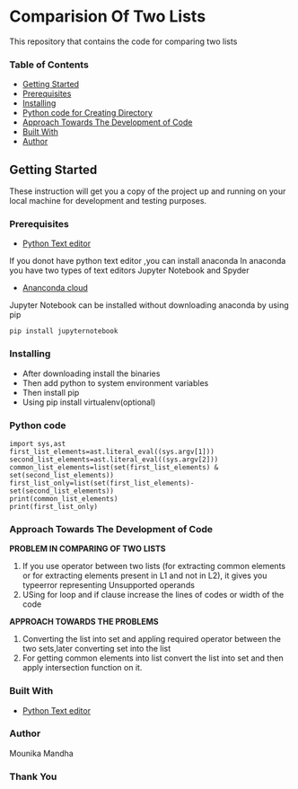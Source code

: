 # Comparision Of Two Lists

This repository that contains the code for comparing two lists

### Table of Contents
* [Getting Started](#getting-started)
* [Prerequisites](#prerequisites)
* [Installing](#installing)
* [Python code for Creating Directory](#python-code-for-creating-directory)
* [Approach Towards The Development of Code](#approach-towards-the-development-of-code)
* [Built With](#built-with)
* [Author](#author)

## Getting Started

These instruction will get you a copy of the project up and running on your local machine for development and testing purposes. 

### Prerequisites
* [Python Text editor](https://www.python.org)

If you donot have python text editor ,you can install anaconda In anaconda you have two types of text editors Jupyter Notebook and Spyder

* [Ananconda cloud](https://anaconda.org)

Jupyter Notebook can be installed  without downloading anaconda by using pip

```pip install jupyternotebook```

### Installing
* After downloading install the binaries
* Then add python to system environment variables
* Then install pip
* Using pip install virtualenv(optional)

### Python code
```
import sys,ast
first_list_elements=ast.literal_eval((sys.argv[1]))
second_list_elements=ast.literal_eval((sys.argv[2]))
common_list_elements=list(set(first_list_elements) & set(second_list_elements))
first_list_only=list(set(first_list_elements)-set(second_list_elements))
print(common_list_elements)
print(first_list_only)
```
### Approach Towards The Development of Code

**PROBLEM IN COMPARING OF TWO LISTS**

1. If you use operator between two lists (for extracting common elements or for extracting elements present in L1 and not in L2), it gives you typeerror representing Unsupported operands
2. USing for loop and if clause increase the lines of codes or width of the code

**APPROACH TOWARDS THE PROBLEMS**

1. Converting the list into set and appling required operator between the two sets,later converting set into the list
2. For getting common elements into list convert the list into set and then apply intersection function on it.

### Built With
* [Python Text editor](https://www.python.org)

### Author 

Mounika Mandha

### Thank You
